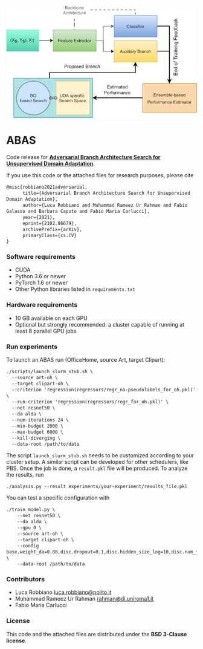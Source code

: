 ![ABAS](https://github.com/lr94/abas/blob/master/abas.png?newteaser)

# ABAS

Code release for **[Adversarial Branch Architecture Search for Unsupervised Domain Adaptation](https://arxiv.org/pdf/2102.06679.pdf)**.

If you use this code or the attached files for research purposes, please cite
```
@misc{robbiano2021adversarial,
      title={Adversarial Branch Architecture Search for Unsupervised Domain Adaptation}, 
      author={Luca Robbiano and Muhammad Rameez Ur Rahman and Fabio Galasso and Barbara Caputo and Fabio Maria Carlucci},
      year={2021},
      eprint={2102.06679},
      archivePrefix={arXiv},
      primaryClass={cs.CV}
}
```

### Software requirements
* CUDA
* Python 3.6 or newer
* PyTorch 1.6 or newer
* Other Python libraries listed in `requirements.txt`

### Hardware requirements
* 10 GB available on each GPU
* Optional but strongly recommended: a cluster capable of running at least 8 parallel GPU jobs

### Run experiments

To launch an ABAS run (OfficeHome, source Art, target Clipart):

```
./scripts/launch_slurm_stub.sh \
  --source art-oh \
  --target clipart-oh \
  --criterion 'regression(regressors/regr_no-pseudolabels_for_oh.pkl)' \
  --run-criterion 'regression(regressors/regr_for_oh.pkl)' \
  --net resnet50 \
  --da alda \
  --num-iterations 24 \
  --min-budget 2000 \
  --max-budget 6000 \
  --kill-diverging \
  --data-root /path/to/data
```

The script `launch_slurm_stub.sh` needs to be customized according to your cluster setup. A similar script can be developed for other schedulers, like PBS.
Once the job is done, a `result.pkl` file will be produced. To analyze the results, run

```
./analysis.py --result experiments/your-experiment/results_file.pkl
```

You can test a specific configuration with

```
./train_model.py \
    --net resnet50 \
    --da alda \
    --gpu 0 \
    --source art-oh \
    --target clipart-oh \
    --config base.weight_da=0.88,disc.dropout=0.1,disc.hidden_size_log=10,disc.num_fc_layers=5,net.bottleneck_size_log=9 \
    --data-root /path/to/data
```

### Contributors

* Luca Robbiano <luca.robbiano@polito.it>
* Muhammad Rameez Ur Rahman <rahman@di.uniroma1.it>
* Fabio Maria Carlucci

### License
This code and the attached files are distributed under the **BSD 3-Clause license**.
